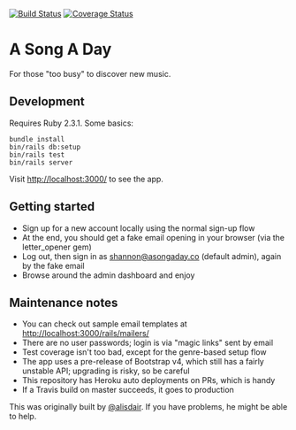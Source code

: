 [![Build Status](https://travis-ci.org/a-song-a-day/a-song-a-day.svg?branch=master)](https://travis-ci.org/a-song-a-day/a-song-a-day)
[![Coverage Status](https://coveralls.io/repos/github/a-song-a-day/a-song-a-day/badge.svg?branch=master)](https://coveralls.io/github/a-song-a-day/a-song-a-day?branch=master)

# A Song A Day

For those "too busy" to discover new music.

## Development

Requires Ruby 2.3.1. Some basics:

    bundle install
    bin/rails db:setup
    bin/rails test
    bin/rails server

Visit [http://localhost:3000/](http://localhost:3000/) to see the app.

## Getting started

- Sign up for a new account locally using the normal sign-up flow
- At the end, you should get a fake email opening in your browser (via the letter_opener gem)
- Log out, then sign in as shannon@asongaday.co (default admin), again by the fake email
- Browse around the admin dashboard and enjoy

## Maintenance notes

- You can check out sample email templates at [http://localhost:3000/rails/mailers/](http://localhost:3000/rails/mailers/)
- There are no user passwords; login is via "magic links" sent by email
- Test coverage isn't too bad, except for the genre-based setup flow
- The app uses a pre-release of Bootstrap v4, which still has a fairly unstable API; upgrading is risky, so be careful
- This repository has Heroku auto deployments on PRs, which is handy
- If a Travis build on master succeeds, it goes to production

This was originally built by [@alisdair](https://github.com/alisdair). If you have problems, he might be able to help.
